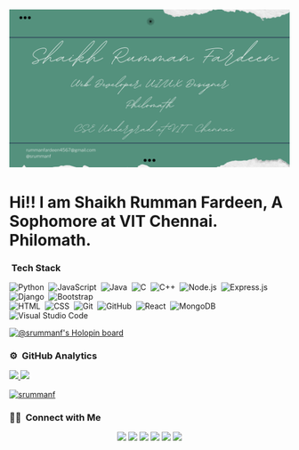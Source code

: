 <h1 align="center">
 <img src="https://github.com/srummanf/srummanf/blob/main/srummanf%20poster.png" />
</h1>

#  Hi!! I am Shaikh Rumman Fardeen, A Sophomore at VIT Chennai. Philomath.

### &nbsp;Tech Stack

![Python](https://img.shields.io/badge/-Python-05122A?style=flat&logo=python)&nbsp;
![JavaScript](https://img.shields.io/badge/-JavaScript-05122A?style=flat&logo=javascript)&nbsp;
![Java](https://img.shields.io/badge/-Java-05122A?style=flat&logo=Java&logoColor=FFA518)&nbsp;
![C](https://img.shields.io/badge/-C-05122A?style=flat&logo=C&logoColor=A8B9CC)&nbsp;
![C++](https://img.shields.io/badge/-C++-05122A?style=flat&logo=C%2B%2B&logoColor=00599C)&nbsp;
![Node.js](https://img.shields.io/badge/-Node.js-05122A?style=flat&logo=node.js)&nbsp;
![Express.js](https://img.shields.io/badge/-Express-05122A?style=flat&logo=express)&nbsp;
![Django](https://img.shields.io/badge/-Django-05122A?style=flat&logo=django&logoColor=092E20)&nbsp;
![Bootstrap](https://img.shields.io/badge/-Bootstrap-05122A?style=flat&logo=bootstrap&logoColor=563D7C)\
![HTML](https://img.shields.io/badge/-HTML-05122A?style=flat&logo=HTML5)&nbsp;
![CSS](https://img.shields.io/badge/-CSS-05122A?style=flat&logo=CSS3&logoColor=1572B6)&nbsp;
![Git](https://img.shields.io/badge/-Git-05122A?style=flat&logo=git)&nbsp;
![GitHub](https://img.shields.io/badge/-GitHub-05122A?style=flat&logo=github)&nbsp;
![React](https://img.shields.io/badge/-React-05122A?style=flat&logo=react)&nbsp;
![MongoDB](https://img.shields.io/badge/-MongoDB-05122A?style=flat&logo=mongodb)&nbsp;
![Visual Studio Code](https://img.shields.io/badge/-Visual%20Studio%20Code-05122A?style=flat&logo=visual-studio-code&logoColor=007ACC)&nbsp;



[![@srummanf's Holopin board](https://holopin.me/srummanf)](https://holopin.io/@srummanf)

### ⚙️ &nbsp;GitHub Analytics

<p align="left">
<a href="https://github.com/srummanf">
  <img height="180em" src="https://github-readme-stats-eight-theta.vercel.app/api?username=srummanf&show_icons=true&theme=algolia&include_all_commits=true&count_private=true"/>
  <img height="180em" src="https://github-readme-stats-eight-theta.vercel.app/api/top-langs/?username=srummanf&layout=compact&langs_count=8&theme=algolia"/>
  <p>
      <img align="center" src="https://github-readme-streak-stats.herokuapp.com/?user=srummanf&theme=algolia" alt="srummanf" />
  </p>
</a>
</p>


### 🤝🏻 &nbsp;Connect with Me

<p align="center">
<a href="https://srummanf.github.io/portweb/"><img src="https://img.shields.io/badge/-srummanf.github.io-3423A6?style=flat&logo=Google-Chrome&logoColor=white"/></a>
<a href="https://www.linkedin.com/in/shaikh-rumman-fardeen-37670a21a/"><img src="https://img.shields.io/badge/-Shaikh%20Rumman%20Fardeen-0077B5?style=flat&logo=Linkedin&logoColor=white"/></a>
<a href="mailto:rummanfardeen4567@gmail.com"><img src="https://img.shields.io/badge/-rummanfardeen4567@gmail.com-D14836?style=flat&logo=Gmail&logoColor=white"/></a>
<a href="https://instagram.com/rumf.ar"><img src="https://img.shields.io/badge/-@rumf.ar-E4405F?style=flat&logo=Instagram&logoColor=white"/></a>
<a href="https://twitter.com/srummanf"><img src="https://img.shields.io/badge/-@srummanf-1877F2?style=flat&logo=Twitter&logoColor=white"/></a>
<a href="https://srummanf.hashnode.dev/"><img src="https://img.shields.io/badge/-@srummanf-1877F2?style=flat&logo=Hashnode&logoColor=white"/></a>
</p>
















<!-- ### Hi there 👋 

**srummanf/srummanf** is a ✨ _special_ ✨ repository because its `README.md` (this file) appears on your GitHub profile.

Here are some ideas to get you started:

- 🔭 I’m currently working on ...
- 🌱 I’m currently learning ...
- 👯 I’m looking to collaborate on ...
- 🤔 I’m looking for help with ...
- 💬 Ask me about ...
- 📫 How to reach me: ...
- 😄 Pronouns: ...
- ⚡ Fun fact: ...
-->
